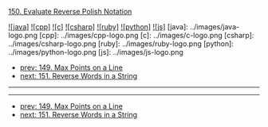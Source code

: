[150. Evaluate Reverse Polish Notation](https://leetcode.com/problems/evaluate-reverse-polish-notation/)

[![java]](../java/150-evaluate-reverse-polish-notation.md)
[![cpp]](../cpp/150-evaluate-reverse-polish-notation.md)
[![c]](../c/150-evaluate-reverse-polish-notation.md)
[![csharp]](../csharp/150-evaluate-reverse-polish-notation.md)
[![ruby]](../ruby/150-evaluate-reverse-polish-notation.md)
[![python]](../python/150-evaluate-reverse-polish-notation.md)
[![js]](../js/150-evaluate-reverse-polish-notation.md)
[java]: ../images/java-logo.png
[cpp]: ../images/cpp-logo.png
[c]: ../images/c-logo.png
[csharp]: ../images/csharp-logo.png
[ruby]: ../images/ruby-logo.png
[python]: ../images/python-logo.png
[js]: ../images/js-logo.png

- [prev: 149. Max Points on a Line](149-max-points-on-a-line.md)
- [next: 151. Reverse Words in a String](151-reverse-words-in-a-string.md)

---



---

- [prev: 149. Max Points on a Line](149-max-points-on-a-line.md)
- [next: 151. Reverse Words in a String](151-reverse-words-in-a-string.md)
